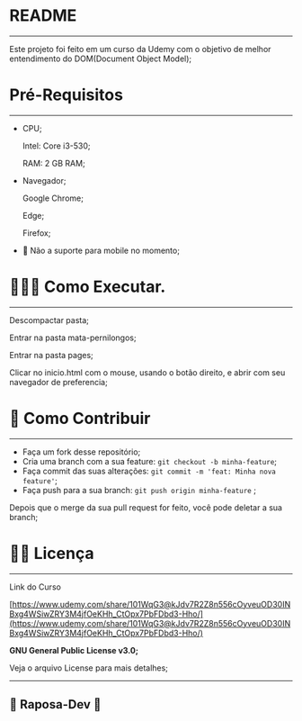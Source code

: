 # README

---

Este projeto foi feito em um curso da Udemy com o objetivo de melhor entendimento do DOM(Document Object Model);

# Pré-Requisitos

---

- CPU;
    
    Intel: Core i3-530; 
    
    RAM: 2 GB RAM;
    
- Navegador;
    
    Google Chrome;
    
    Edge;
    
    Firefox;
    
- 📵 Não a suporte para mobile no momento;

# 🧑🏼‍💻 Como Executar.

---

Descompactar pasta;

Entrar na pasta mata-pernilongos;

Entrar na pasta pages;

Clicar no inicio.html com o mouse, usando o botão direito, e abrir com  seu navegador de preferencia;

# 👾 Como Contribuir

---

- Faça um fork desse repositório;
- Cria uma branch com a sua feature: `git checkout -b minha-feature`;
- Faça commit das suas alterações: `git commit -m 'feat: Minha nova feature'`;
- Faça push para a sua branch: `git push origin minha-feature` ;

Depois que o merge da sua pull request for feito, você pode deletar a sua branch;

# 🧑‍💻 Licença

---

Link do Curso

[https://www.udemy.com/share/101WqG3@kJdv7R2Z8n556cOyveuOD30INBxg4WSiwZRY3M4jfOeKHh_CtOpx7PbFDbd3-Hho/](https://www.udemy.com/share/101WqG3@kJdv7R2Z8n556cOyveuOD30INBxg4WSiwZRY3M4jfOeKHh_CtOpx7PbFDbd3-Hho/)

****GNU General Public License v3.0;****

Veja o arquivo License para mais detalhes;

---

## 🦊 Raposa-Dev 🦊
